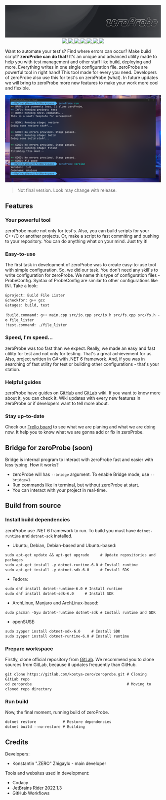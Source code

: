 <div align="center">
    <img src="poster.png"/>
</div>

<div id="badges" align="center">
    <a href="https://www.codacy.com/gl/kostya-zero/zeroprobe/dashboard?utm_source=gitlab.com&amp;utm_medium=referral&amp;utm_content=kostya-zero/zeroprobe&amp;utm_campaign=Badge_Grade">
        <img src="https://app.codacy.com/project/badge/Grade/ee24203115c542b08553b7e071a14b88"/>
    </a>
    <a href="https://github.com/kostya-zero/zeroProbe/actions/workflows/dotnet.yml">
        <img src="https://github.com/kostya-zero/zeroProbe/actions/workflows/dotnet.yml/badge.svg?branch=main&"/>
    </a>
    <a href="https://img.shields.io/github/commit-activity/w/kostya-zero/zeroProbe">
        <img src="https://img.shields.io/github/commit-activity/w/kostya-zero/zeroProbe"/>
    </a>
    <a href="https://img.shields.io/github/last-commit/kostya-zero/zeroProbe">
        <img src="https://img.shields.io/github/last-commit/kostya-zero/zeroProbe"/>
    </a>
    <a href="https://gitlab.com/kostya-zero/zeroprobe">
        <img src="https://img.shields.io/badge/GitLab-repository-orange?logo=gitlab&"/>
    </a>
    <a href="https://github.com/kostya-zero/zeroProbe">
        <img src="https://img.shields.io/badge/GitHub-repository-232323?logo=github&"/>
    </a>
    <a>
        <img src="https://img.shields.io/github/downloads/kostya-zero/zeroprobe/total?color=grey">
    </a>
 </div>

Want to automate your test's?
Find where errors can occur?
Make build script?
**zeroProbe can do that!**
It's an unique and advanced utility made to help you with test management and other staff like build, deploying and more.
Everything writes in one single configuration file.
zeroProbe are powerful tool in right hand!
This tool made for every you need.
Developers of zeroProbe also use this for test's on zeroProbe (what).
In future updates we will bring to zeroProbe more new features to make your work more cool and flexible.


![img.png](img.png)
> Not final version. Look may change with release.

## Features
### Your powerful tool
zeroProbe made not only for test's.
Also, you can build scripts for your C++/C or another projects.
Or, make a script to fast commiting and pushing to your repository.
You can do anything what on your mind.
Just try it!

### Easy-to-use
The first task in development of zeroProbe was to create easy-to-use tool with simple configuration.
So, we did our task.
You don't need any skill's to write configuration for zeroProbe.
We name this type of configuration files - ProbeConfig.
Syntax of ProbeConfig are similar to other configurations like INI.
Take a look:
```
&project: Build File Lister
&checkfor: g++ gcc
&stages: build, test

!build.command: g++ main.cpp src/io.cpp src/io.h src/fs.cpp src/fs.h -o file_lister
!test.command: ./file_lister
```

### Speed, I'm speed...
zeroProbe was too fast than we expect.
Really, we made an easy and fast utility for test and not only for testing.
That's a great achievement for us.
Also, project written in C# with .NET 6 framework.
And, if you was in searching of fast utility for test or building other configurations - that's your station.

### Helpful guides
zeroProbe have guides on [GitHub](https://github.com/kostya-zero/zeroProbe/wiki) and [GitLab](https://gitlab.com/kostya-zero/zeroprobe/-/wikis/home) wiki.
If you want to know more about it, you can check it.
Wiki updates with every new features in zeroProbe or if developers want to tell more about.

### Stay up-to-date
Check our [Trello board](https://trello.com/b/jLdiw40c/zeroprobe) to see what we are planing and what we are doing now.
It help you to know what we are gonna add or fix in zeroProbe.

## Bridge for zeroProbe (soon)
Bridge is internal program to interact with zeroProbe fast and easier with less typing.
How it works?
- zeroProbe will has `--bridge` argument. To enable Bridge mode, use `--bridge=1`.
- Run commands like in terminal, but without zeroProbe at start.
- You can interact with your project in real-time.

## Build from source
### Install build dependencies
zeroProbe use .NET 6 framework to run. To build you must have `dotnet-runtime` and `dotnet-sdk` installed.
- Ubuntu, Debian, Debian-based and Ubuntu-based:
```shell
sudo apt-get update && apt-get upgrade     # Update repositories and packages
sudo apt-get install -y dotnet-runtime-6.0 # Install runtime
sudo apt-get install -y dotnet-sdk-6.0     # Install SDK
```
- Fedora:
```shell
sudo dnf install dotnet-runtime-6.0 # Install runtime
sudo dnf install dotnet-sdk-6.0     # Install SDK
```
- ArchLinux, Manjaro and ArchLinux-based:
```shell
sudo pacman -Syu dotnet-runtime dotnet-sdk # Install runtime and SDK
```
- openSUSE:
```shell
sudo zypper install dotnet-sdk-6.0     # Install SDK
sudo zypper install dotnet-runtime-6.0 # Install runtime
```

### Prepare workspace
Firstly, clone official repository from [GitLab](https://gitlab.com/kostya-zero/zeroprobe).
We recommend you to clone sources from GitLab, because it updates frequently than GitHub.
```shell
git clone https://gitlab.com/kostya-zero/zeroprobe.git # Cloning GitLab repo
cd zeroprobe                                           # Moving to cloned repo directory
```

### Run build
Now, the final moment, running build of zeroProbe.
```shell
dotnet restore            # Restore dependencies
dotnet build --no-restore # Building
```

## Credits
Developers:
- Konstantin ".ZERO" Zhigaylo - main developer

Tools and websites used in development:
- Codacy
- JetBrains Rider 2022.1.3
- GitHub Workflows
